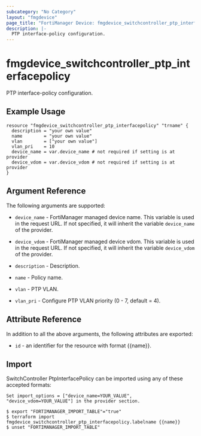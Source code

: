 ```yaml
---
subcategory: "No Category"
layout: "fmgdevice"
page_title: "FortiManager Device: fmgdevice_switchcontroller_ptp_interfacepolicy"
description: |-
  PTP interface-policy configuration.
---
```


# fmgdevice_switchcontroller_ptp_interfacepolicy
PTP interface-policy configuration.

## Example Usage

```hcl
resource "fmgdevice_switchcontroller_ptp_interfacepolicy" "trname" {
  description = "your own value"
  name        = "your own value"
  vlan        = ["your own value"]
  vlan_pri    = 10
  device_name = var.device_name # not required if setting is at provider
  device_vdom = var.device_vdom # not required if setting is at provider
}
```

## Argument Reference


The following arguments are supported:

* `device_name` - FortiManager managed device name. This variable is used in the request URL. If not specified, it will inherit the variable `device_name` of the provider.
* `device_vdom` - FortiManager managed device vdom. This variable is used in the request URL. If not specified, it will inherit the variable `device_vdom` of the provider.

* `description` - Description.
* `name` - Policy name.
* `vlan` - PTP VLAN.
* `vlan_pri` - Configure PTP VLAN priority (0 - 7, default = 4).


## Attribute Reference

In addition to all the above arguments, the following attributes are exported:
* `id` - an identifier for the resource with format {{name}}.

## Import

SwitchController PtpInterfacePolicy can be imported using any of these accepted formats:
```
Set import_options = ["device_name=YOUR_VALUE", "device_vdom=YOUR_VALUE"] in the provider section.

$ export "FORTIMANAGER_IMPORT_TABLE"="true"
$ terraform import fmgdevice_switchcontroller_ptp_interfacepolicy.labelname {{name}}
$ unset "FORTIMANAGER_IMPORT_TABLE"
```

